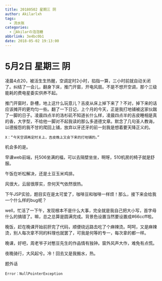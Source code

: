 ```yaml
---
title: 20180502 星期三 阴
author: Akilarlxh
tags:
  - 流水账
categories:
  - 🍬Akilarの泡泡糖
abbrlink: 3e4bc0b1
date: 2018-05-02 19:13:00
---
```

# 5月2日 星期三 阴

凌晨4点20，被活生生热醒，空调定时2小时，掐指一算，三小时前就自动关闭了。纠结了一会儿，翻身下床，推门开窗，开电风扇。不是不想开空调，那个三级能耗的费电星委实供养不起。

推门开窗时，卧槽，地上这什么玩意儿？吉皮从床上掉下来了？不对，掉下来的话应该摊开的更均匀一些。翻了一下日记，上个月的今天，正是我打地铺被这家伙踹了一脚的日子。凌晨四点半的洛杉矶不知道长什么样，凌晨四点半的吉皮睡相是真的香，大字型，不给他一脚对不起我读的那么多道德文章。默念了几句圣人教诲，以德报怨的我不甘的爬回上铺，放弃以牙还牙的前一刻我是想着要天降正义的。
```
X：“今天空调再定时关上，吉皮晚上又会下来的打地铺的。”
```
机会多的是。

早课web前端，托506坐满的福，可以去隔壁坐坐，啊呀，510机房的椅子就是舒服。

午饭在听松解决，还是土豆玉米鸡排。

风很大，云层很厚实，奈何天气依然很热。

下午JSP实验，题目实在是太可爱了，咖啡豆和咖啡一样烦！那么，接下来会给我一个什么样的bug呢？

well，忙活了一下午，发现根本不是什么大事，完全就是我自己把大小写，首字母什么的搞错了。嘛，总之总算是圆满完成。背景色设置当然要设置成#66ccff啦。

晚饭，赶在晚课开始前肝完了代码，顺便绕远路去吃了个麻辣烫。呵呵，又是麻辣烫，别人每次拿不同的料理也就罢了，可我是何等的专一，每次拿的都一样。

晚课，好吧，周老爷子对憨豆先生的作品情有独钟。窗外风声大作，难免有点慌。

夜晚骑行，大风起兮。冷！回去又是我搬水，热。

题外话
```
Error：NullPointerException
```